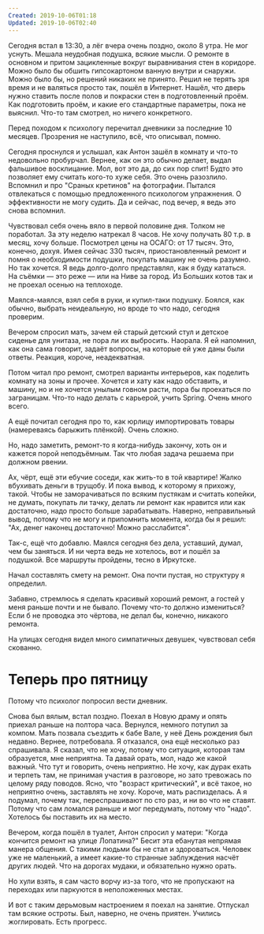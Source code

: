 ```yaml
---
Created: 2019-10-06T01:18
Updated: 2019-10-06T02:40
---
```

Сегодня встал в 13:30, а лёг вчера очень поздно, около 8 утра. Не мог уснуть. Мешала неудобная подушка, всякие мысли. О ремонте в основном и притом зацикленные вокруг выравнивания стен в коридоре. Можно было бы обшить гипсокартоном ванную внутри и снаружи. Можно было бы, но решений никаких не принято. Решил не терять зря время и не валяться просто так, пошёл в Интернет. Нашёл, что дверь нужно ставить после полов и покраски стен в подготовленный проём. Как подготовить проём, и какие его стандартные параметры, пока не выяснил. Что-то там смотрел, но ничего конкретного.

Перед походом к психологу перечитал дневники за последние 10 месяцев. Прозрения не наступило, всё, что описывал, помню.

Сегодня проснулся и услышал, как Антон зашёл в комнату и что-то недовольно пробурчал. Вернее, как он это обычно делает, выдал фальшивое восклицание. Мол, вот это да, до сих пор спит! Будто это позволяет ему считать кого-то хуже себя. Это очень разозлило. Вспомнил и про "Сраных кретинов" на фотографии. Пытался отвлекаться с помощью предложенного психологом упражнения. О эффективности не могу судить. Да и сейчас, под вечер, я ведь это снова вспомнил.

Чувствовал себя очень вяло в первой половине дня. Толком не поработал. За эту неделю натрекал 8 часов. Не хочу получать 80 т.р. в месяц, хочу больше. Посмотрел цены на ОСАГО: от 17 тысяч. Это, конечно, дохуя. Имея сейчас 330 тысяч, приостановленный ремонт и помня о необходимости подушки, покупать машину не очень разумно. Но так хочется. Я ведь долго-долго представлял, как я буду кататься. На съёмки — это реже — или на Ниве за город. Из Больших котов так и не проехал осенью на теплоходе.

Маялся-маялся, взял себя в руки, и купил-таки подушку. Боялся, как обычно, выбрать неидеальную, но вроде то что надо, сегодня проверим.

Вечером спросил мать, зачем ей старый детский стул и детское сиденье для унитаза, не пора ли их выбросить. Наорала. Я ей напомнил, как она сама говорит, задаёт вопросы, на которые ей уже даны были ответы. Реакция, короче, неадекватная.

Потом читал про ремонт, смотрел варианты интерьеров, как поделить комнату на зоны и прочее. Хочется и хату как надо обставить, и машину, но и не хочется унылым говном расти, пора бы проехаться по заграницам. Что-то надо делать с карьерой, учить Spring. Очень много всего.

А ещё почитал сегодня про то, как юрлицу импортировать товары (намереваясь барыжить плёнкой). Очень сложно.

Но, надо заметить, ремонт-то я когда-нибудь закончу, хоть он и кажется порой неподъёмным. Так что любая задача решаема при должном рвении.

Ах, чёрт, ещё эти ебучие соседи, как жить-то в той квартире! Жалко вбухивать деньги в трущобу. И пока вывод, к которому я прихожу, такой. Чтобы не заморачиваться по всяким пустякам и считать копейки, не думать, покупать ли тачку, делать ли ремонт как нравится или как достаточно, надо просто больше зарабатывать. Наверно, неправильный вывод, потому что не могу и припомнить момента, когда бы я решил: "Ах, денег наконец достаточно! Можно расслабится".

Так-с, ещё что добавлю. Маялся сегодня без дела, уставший, думал, чем бы заняться. И ни черта ведь не хотелось, вот и пошёл за подушкой. Все маршруты пройдены, тесно в Иркутске.

Начал составлять смету на ремонт. Она почти пустая, но структуру я определил.

Забавно, стремлюсь я сделать красивый хороший ремонт, а гостей у меня раньше почти и не бывало. Почему что-то должно измениться? Если б не проводка это чёртова, не делал бы, конечно, никакого ремонта.

На улицах сегодня видел много симпатичных девушек, чувствовал себя скованно.

# Теперь про пятницу

Потому что психолог попросил вести дневник.

Снова был вялым, встал поздно. Поехал в Новую драму и опять приехал раньше на полтора часа. Вернулся, немного потупил за компом. Мать позвала съездить к бабе Вале, у неё День рождения был недавно. Вернее, потребовала. Я отказался, она ещё несколько раз спрашивала. Я сказал, что не хочу, потому что ситуация, которая там образуется, мне неприятна. Та давай орать, мол, надо же какой важный. Что тут и говорить, очень неприятно. Не хочу, как дурак ехать и терпеть там, не принимая участия в разговоре, но зато тревожась по целому ряду поводов. Ясно, что "возраст критический", и всё такое, но неприятно очень, заставлять не хочу. Короче, мать распизделась. А я подумал, почему так, переспрашивают по сто раз, и ни во что не ставят. Потому что сам ломался раньше и мог передумать, потому что "надо". Хотелось бы поставить их на место.

Вечером, когда пошёл в туалет, Антон спросил у матери: "Когда кончится ремонт на улице Лопатина?" Бесит эта ебанутая непрямая манера общения. С такими людьми бы не стал и здороваться. Человек уже не маленький, а имеет какие-то странные заблуждения насчёт других людей. Что на дорогах мудаки, и обязательно нужно орать.

Но хули взять, я сам часто ворчу из-за того, что не пропускают на переходах или паркуются в неположенных местах.

И вот с таким дерьмовым настроением я поехал на занятие. Отпускал там всякие остроты. Был, наверно, не очень приятен. Учились жоглировать. Есть прогресс.